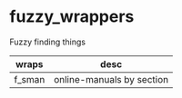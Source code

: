 # fuzzy_wrappers
Fuzzy finding things

| wraps | desc |
|-------|------|
| f_sman | online-manuals by section |
